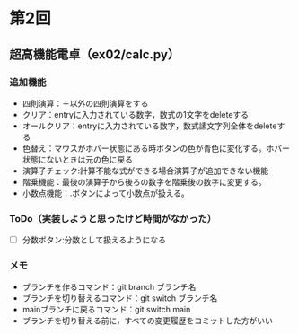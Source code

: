 # 第2回
## 超高機能電卓（ex02/calc.py）
### 追加機能
- 四則演算：＋以外の四則演算をする
- クリア：entryに入力されている数字，数式の1文字をdeleteする
- オールクリア：entryに入力されている数字，数式䛾文字列全体をdeleteする
- 色替え：マウスがホバー状態にある時ボタンの色が青色に変化する。ホバー状態にないときは元の色に戻る
- 演算子チェック:計算不能な式ができる場合演算子が追加できない機能
- 階乗機能：最後の演算子から後ろの数字を階乗後の数字に変更する。
- 小数点機能：.ボタンによって小数点が扱える。
 ### ToDo（実装しようと思ったけど時間がなかった）
- [ ] 分数ボタン:分数として扱えるようになる
### メモ
- ブランチを作るコマンド：git branch ブランチ名
- ブランチを切り替えるコマンド：git switch ブランチ名
- mainブランチに戻るコマンド：git switch main
- ブランチを切り替える前に，すべての変更履歴をコミットした方がいい